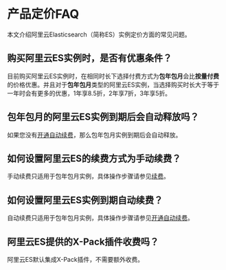 # 产品定价FAQ

本文介绍阿里云Elasticsearch（简称ES）实例定价方面的常见问题。

## 购买阿里云ES实例时，是否有优惠条件？

目前购买阿里云ES实例时，在相同时长下选择付费方式为**包年包月**会比**按量付费**的价格优惠。并且对于**包年包月**类型的阿里云ES实例，当选择购买时长大于等于一年时会有更多的优惠，1年享8.5折，2年享7折，3年享5折。

## 包年包月的阿里云ES实例到期后会自动释放吗？

如果您没有[开通自动续费](/intl.zh-CN/产品定价/手动续费实例.mdsection_3d0_hpw_ut8)，那么包年包月实例到期后会自动释放。

## 如何设置阿里云ES的续费方式为手动续费？

手动续费只适用于包年包月实例，具体操作步骤请参见[续费](/intl.zh-CN/产品定价/手动续费实例.md)。

## 如何设置阿里云ES实例到期自动续费？

自动续费只适用于包年包月实例，具体操作步骤请参见[开通自动续费](/intl.zh-CN/产品定价/手动续费实例.mdsection_3d0_hpw_ut8)。

## 阿里云ES提供的X-Pack插件收费吗？

阿里云ES默认集成X-Pack插件，不需要额外收费。

